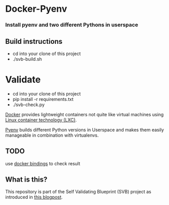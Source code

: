 # Docker-Pyenv

### Install pyenv and two different Pythons in userspace


## Build instructions

* cd into your clone of this project
* ./svb-build.sh

# Validate

* cd into your clone of this project
* pip install -r requirements.txt
* ./svb-check.py

[Docker](https://www.docker.com/) provides lightweight containers not quite like virtual machines using [Linux container technology (LXC)](https://linuxcontainers.org).

[Pyenv](https://github.com/yyuu/pyenv) builds different Python versions in Userspace and makes them easily manageable in combination with virtualenvs.

## TODO
use [docker bindings](http://docker-py.readthedocs.org/en/latest/api/) to check result

## What is this?

This repository is part of the Self Validating Blueprint (SVB) project as introduced in [this blogpost](https://self-validating-blueprint.github.io/introduction/).
